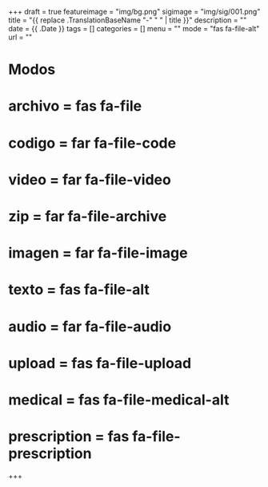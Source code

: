 +++
draft = true
featureimage = "img/bg.png"
sigimage = "img/sig/001.png"
title = "{{ replace .TranslationBaseName "-" " " | title }}"
description = ""
date = {{ .Date }}
tags = []
categories = []
menu = ""
mode = "fas fa-file-alt"
url = ""

# Modos
# archivo = fas fa-file
# codigo = far fa-file-code
# video = far fa-file-video
# zip = far fa-file-archive
# imagen = far fa-file-image
# texto = fas fa-file-alt
# audio = far fa-file-audio
# upload = fas fa-file-upload
# medical = fas fa-file-medical-alt
# prescription = fas fa-file-prescription
+++